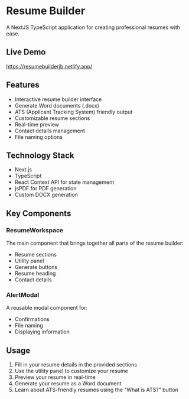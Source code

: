 # Resume Builder

A NextJS TypeScript application for creating professional resumes with ease.

## Live Demo

https://resumebuilderjb.netlify.app/

## Features

- Interactive resume builder interface
- Generate Word documents (.docx)
- ATS (Applicant Tracking System) friendly output
- Customizable resume sections
- Real-time preview
- Contact details management
- File naming options

## Technology Stack

- Next.js
- TypeScript
- React Context API for state management
- jsPDF for PDF generation
- Custom DOCX generation

## Key Components

### ResumeWorkspace

The main component that brings together all parts of the resume builder:

- Resume sections
- Utility panel
- Generate buttons
- Resume heading
- Contact details

### AlertModal

A reusable modal component for:

- Confirmations
- File naming
- Displaying information

## Usage

1. Fill in your resume details in the provided sections
2. Use the utility panel to customize your resume
3. Preview your resume in real-time
4. Generate your resume as a Word document
5. Learn about ATS-friendly resumes using the "What is ATS?" button
